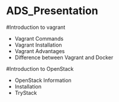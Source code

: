 # ADS_Presentation
#Introduction to vagrant
* Vagrant Commands
* Vagrant Installation
* Vagrant Advantages
* Difference between Vagrant and Docker

#Introduction to OpenStack
* OpenStack Information
* Installation
* TryStack
